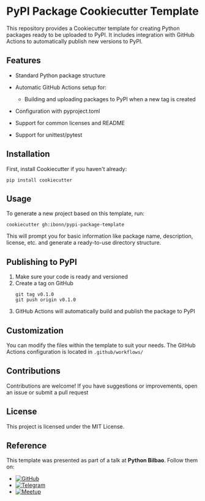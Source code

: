 # PyPI Package Cookiecutter Template

This repository provides a Cookiecutter template for creating Python packages ready to be uploaded to PyPI. It includes integration with GitHub Actions to automatically publish new versions to PyPI.

## Features
* Standard Python package structure
* Automatic GitHub Actions setup for:
    * Building and uploading packages to PyPI when a new tag is created

* Configuration with pyproject.toml
* Support for common licenses and README
* Support for unittest/pytest

## Installation
First, install Cookiecutter if you haven't already:
```
pip install cookiecutter
```

## Usage
To generate a new project based on this template, run:
```
cookiecutter gh:ibonn/pypi-package-template
```
This will prompt you for basic information like package name, description, license, etc. and generate a ready-to-use directory structure.

## Publishing to PyPI
1. Make sure your code is ready and versioned
2. Create a tag on GitHub
    ```
    git tag v0.1.0
    git push origin v0.1.0
    ```
3. GitHub Actions will automatically build and publish the package to PyPI

## Customization
You can modify the files within the template to suit your needs. The GitHub Actions configuration is located in `.github/workflows/`

## Contributions
Contributions are welcome! If you have suggestions or improvements, open an issue or submit a pull request

## License
This project is licensed under the MIT License.

## Reference
This template was presented as part of a talk at **Python Bilbao**. Follow them on:
* [![GitHub](https://img.shields.io/badge/GitHub-%23181717.svg?style=flat&logo=github&logoColor=white)](https://github.com/pythonbilbao)
* [![Telegram](https://img.shields.io/badge/Telegram-%2326A5E4.svg?style=flat&logo=telegram&logoColor=white)](https://t.me/pythonbilbao)
* [![Meetup](https://img.shields.io/badge/Meetup-%23ED1C40.svg?style=flat&logo=meetup&logoColor=white)](https://www.meetup.com/python-bilbao/)
